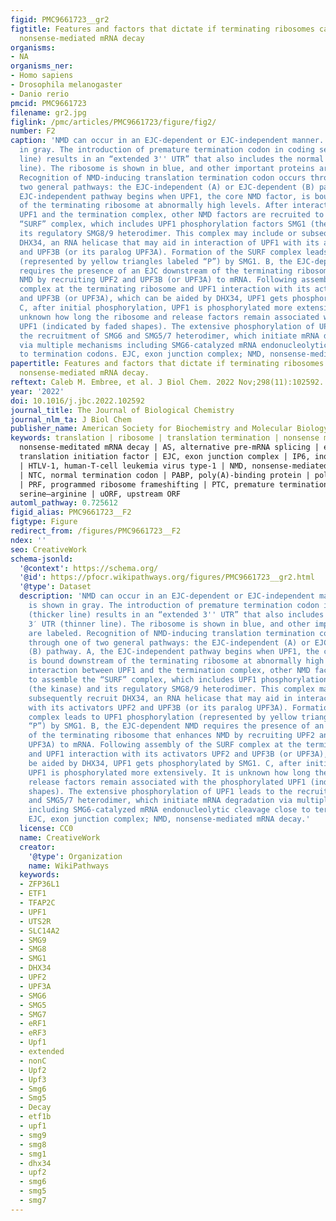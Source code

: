 ```yaml
---
figid: PMC9661723__gr2
figtitle: Features and factors that dictate if terminating ribosomes cause or counteract
  nonsense-mediated mRNA decay
organisms:
- NA
organisms_ner:
- Homo sapiens
- Drosophila melanogaster
- Danio rerio
pmcid: PMC9661723
filename: gr2.jpg
figlink: /pmc/articles/PMC9661723/figure/fig2/
number: F2
caption: 'NMD can occur in an EJC-dependent or EJC-independent manner. mRNA is shown
  in gray. The introduction of premature termination codon in coding sequence (thicker
  line) results in an “extended 3'' UTR” that also includes the normal 3′ UTR (thinner
  line). The ribosome is shown in blue, and other important proteins are labeled.
  Recognition of NMD-inducing translation termination codon occurs through one of
  two general pathways: the EJC-independent (A) or EJC-dependent (B) pathway. A, the
  EJC-independent pathway begins when UPF1, the core NMD factor, is bound downstream
  of the terminating ribosome at abnormally high levels. After interaction between
  UPF1 and the termination complex, other NMD factors are recruited to assemble the
  “SURF” complex, which includes UPF1 phosphorylation factors SMG1 (the kinase) and
  its regulatory SMG8/9 heterodimer. This complex may include or subsequently recruit
  DHX34, an RNA helicase that may aid in interaction of UPF1 with its activators UPF2
  and UPF3B (or its paralog UPF3A). Formation of the SURF complex leads to UPF1 phosphorylation
  (represented by yellow triangles labeled “P”) by SMG1. B, the EJC-dependent NMD
  requires the presence of an EJC downstream of the terminating ribosome that enhances
  NMD by recruiting UPF2 and UPF3B (or UPF3A) to mRNA. Following assembly of the SURF
  complex at the terminating ribosome and UPF1 interaction with its activators UPF2
  and UPF3B (or UPF3A), which can be aided by DHX34, UPF1 gets phosphorylated by SMG1.
  C, after initial phosphorylation, UPF1 is phosphorylated more extensively. It is
  unknown how long the ribosome and release factors remain associated with the phosphorylated
  UPF1 (indicated by faded shapes). The extensive phosphorylation of UPF1 leads to
  the recruitment of SMG6 and SMG5/7 heterodimer, which initiate mRNA degradation
  via multiple mechanisms including SMG6-catalyzed mRNA endonucleolytic cleavage close
  to termination codons. EJC, exon junction complex; NMD, nonsense-mediated mRNA decay.'
papertitle: Features and factors that dictate if terminating ribosomes cause or counteract
  nonsense-mediated mRNA decay.
reftext: Caleb M. Embree, et al. J Biol Chem. 2022 Nov;298(11):102592.
year: '2022'
doi: 10.1016/j.jbc.2022.102592
journal_title: The Journal of Biological Chemistry
journal_nlm_ta: J Biol Chem
publisher_name: American Society for Biochemistry and Molecular Biology
keywords: translation | ribosome | translation termination | nonsense mutations |
  nonsense-meditated mRNA decay | AS, alternative pre-mRNA splicing | eIF, eukaryotic
  translation initiation factor | EJC, exon junction complex | IP6, inositol hexakisphosphate
  | HTLV-1, human-T-cell leukemia virus type-1 | NMD, nonsense-mediated mRNA decay
  | NTC, normal termination codon | PABP, poly(A)-binding protein | poly(A), polyadenylate
  | PRF, programmed ribosome frameshifting | PTC, premature termination codon | SR,
  serine–arginine | uORF, upstream ORF
automl_pathway: 0.725612
figid_alias: PMC9661723__F2
figtype: Figure
redirect_from: /figures/PMC9661723__F2
ndex: ''
seo: CreativeWork
schema-jsonld:
  '@context': https://schema.org/
  '@id': https://pfocr.wikipathways.org/figures/PMC9661723__gr2.html
  '@type': Dataset
  description: 'NMD can occur in an EJC-dependent or EJC-independent manner. mRNA
    is shown in gray. The introduction of premature termination codon in coding sequence
    (thicker line) results in an “extended 3'' UTR” that also includes the normal
    3′ UTR (thinner line). The ribosome is shown in blue, and other important proteins
    are labeled. Recognition of NMD-inducing translation termination codon occurs
    through one of two general pathways: the EJC-independent (A) or EJC-dependent
    (B) pathway. A, the EJC-independent pathway begins when UPF1, the core NMD factor,
    is bound downstream of the terminating ribosome at abnormally high levels. After
    interaction between UPF1 and the termination complex, other NMD factors are recruited
    to assemble the “SURF” complex, which includes UPF1 phosphorylation factors SMG1
    (the kinase) and its regulatory SMG8/9 heterodimer. This complex may include or
    subsequently recruit DHX34, an RNA helicase that may aid in interaction of UPF1
    with its activators UPF2 and UPF3B (or its paralog UPF3A). Formation of the SURF
    complex leads to UPF1 phosphorylation (represented by yellow triangles labeled
    “P”) by SMG1. B, the EJC-dependent NMD requires the presence of an EJC downstream
    of the terminating ribosome that enhances NMD by recruiting UPF2 and UPF3B (or
    UPF3A) to mRNA. Following assembly of the SURF complex at the terminating ribosome
    and UPF1 interaction with its activators UPF2 and UPF3B (or UPF3A), which can
    be aided by DHX34, UPF1 gets phosphorylated by SMG1. C, after initial phosphorylation,
    UPF1 is phosphorylated more extensively. It is unknown how long the ribosome and
    release factors remain associated with the phosphorylated UPF1 (indicated by faded
    shapes). The extensive phosphorylation of UPF1 leads to the recruitment of SMG6
    and SMG5/7 heterodimer, which initiate mRNA degradation via multiple mechanisms
    including SMG6-catalyzed mRNA endonucleolytic cleavage close to termination codons.
    EJC, exon junction complex; NMD, nonsense-mediated mRNA decay.'
  license: CC0
  name: CreativeWork
  creator:
    '@type': Organization
    name: WikiPathways
  keywords:
  - ZFP36L1
  - ETF1
  - TFAP2C
  - UPF1
  - UTS2R
  - SLC14A2
  - SMG9
  - SMG8
  - SMG1
  - DHX34
  - UPF2
  - UPF3A
  - SMG6
  - SMG5
  - SMG7
  - eRF1
  - eRF3
  - Upf1
  - extended
  - nonC
  - Upf2
  - Upf3
  - Smg6
  - Smg5
  - Decay
  - etf1b
  - upf1
  - smg9
  - smg8
  - smg1
  - dhx34
  - upf2
  - smg6
  - smg5
  - smg7
---
```

